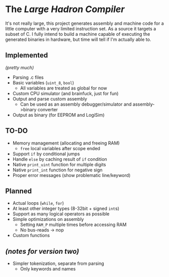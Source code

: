 # The _Large Hadron Compiler_

It's not really large, this project generates assembly and machine code for a little computer with a very limited instruction set. As a source it targets a subset of C.
I fully intend to build a machine capable of executing the generated binaries in hardware, but time will tell if I'm actually able to.

## Implemented

_(pretty much)_

- Parsing .c files
- Basic variables (`uint_8`, `bool`)
  - All variables are treated as global for now
- Custom CPU simulator (and brainfuck, just for fun)
- Output and parse custom assembly
  - Can be used as an assembly debugger/simulator and assembly->binary converter
- Output as binary (for EEPROM and LogiSim)

## TO-DO

- Memory management (allocating and freeing RAM)
  - `free` local variables after scope ended
- Support `if` by conditional jumps
- Handle `else` by caching result of `if` condition
- Native `print_uint` function for multiple digits
- Native `print_int` function for negative sign
- Proper error messages (show problematic line/keyword)

## Planned

- Actual loops (`while`, `for`)
- At least other integer types (8-32bit + signed `int`s)
- Support as many logical operators as possible
- Simple optimizations on assembly
  - Setting `RAM_P` multiple times before accessing RAM
  - No bus-reads -> nop
- Custom functions

## _(notes for version two)_

- Simpler tokenization, separate from parsing
  - Only keywords and names
